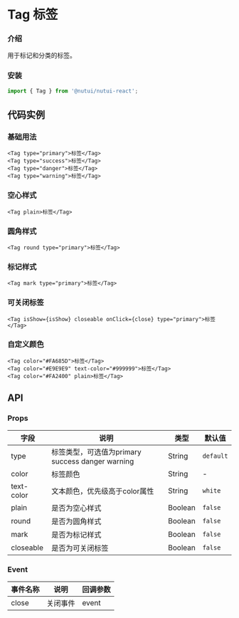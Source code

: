 # Tag 标签

### 介绍

用于标记和分类的标签。

### 安装

``` javascript
import { Tag } from '@nutui/nutui-react';
```

## 代码实例

### 基础用法

```tsx
<Tag type="primary">标签</Tag>
<Tag type="success">标签</Tag>
<Tag type="danger">标签</Tag>
<Tag type="warning">标签</Tag>
```

### 空心样式

```tsx
<Tag plain>标签</Tag>
```

### 圆角样式

```tsx
<Tag round type="primary">标签</Tag>
```

### 标记样式

```tsx
<Tag mark type="primary">标签</Tag>
```

### 可关闭标签

```tsx
<Tag isShow={isShow} closeable onClick={close} type="primary">标签</Tag>
```

### 自定义颜色

```tsx
<Tag color="#FA685D">标签</Tag>
<Tag color="#E9E9E9" text-color="#999999">标签</Tag>
<Tag color="#FA2400" plain>标签</Tag>
```

## API

### Props

| 字段       | 说明                                             | 类型    | 默认值    |
|------------|--------------------------------------------------|---------|-----------|
| type       | 标签类型，可选值为primary success danger warning | String  | `default` |
| color      | 标签颜色                                         | String  | -         |
| text-color | 文本颜色，优先级高于color属性                    | String  | `white`   |
| plain      | 是否为空心样式                                   | Boolean | `false`   |
| round      | 是否为圆角样式                                   | Boolean | `false`   |
| mark       | 是否为标记样式                                   | Boolean | `false`   |
| closeable  | 是否为可关闭标签                                 | Boolean | `false`   |


### Event

| 事件名称 | 说明     | 回调参数 |
|----------|----------|----------|
| close    | 关闭事件 | event    |

